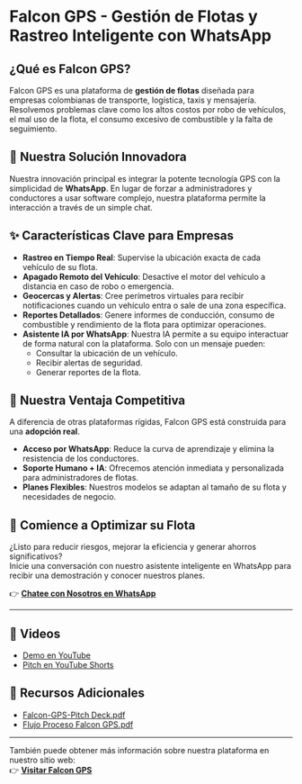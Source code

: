 # Falcon GPS - Gestión de Flotas y Rastreo Inteligente con WhatsApp 

## ¿Qué es Falcon GPS?

Falcon GPS es una plataforma de **gestión de flotas** diseñada para empresas colombianas de transporte, logística, taxis y mensajería. Resolvemos problemas clave como los altos costos por robo de vehículos, el mal uso de la flota, el consumo excesivo de combustible y la falta de seguimiento.

## 🌟 Nuestra Solución Innovadora

Nuestra innovación principal es integrar la potente tecnología GPS con la simplicidad de **WhatsApp**. En lugar de forzar a administradores y conductores a usar software complejo, nuestra plataforma permite la interacción a través de un simple chat.

## ✨ Características Clave para Empresas

* **Rastreo en Tiempo Real**: Supervise la ubicación exacta de cada vehículo de su flota.  
* **Apagado Remoto del Vehículo**: Desactive el motor del vehículo a distancia en caso de robo o emergencia.  
* **Geocercas y Alertas**: Cree perímetros virtuales para recibir notificaciones cuando un vehículo entra o sale de una zona específica.  
* **Reportes Detallados**: Genere informes de conducción, consumo de combustible y rendimiento de la flota para optimizar operaciones.  
* **Asistente IA por WhatsApp**: Nuestra IA permite a su equipo interactuar de forma natural con la plataforma. Solo con un mensaje pueden:  
  - Consultar la ubicación de un vehículo.  
  - Recibir alertas de seguridad.  
  - Generar reportes de la flota.  

## 🚀 Nuestra Ventaja Competitiva

A diferencia de otras plataformas rígidas, Falcon GPS está construida para una **adopción real**.

* **Acceso por WhatsApp**: Reduce la curva de aprendizaje y elimina la resistencia de los conductores.  
* **Soporte Humano + IA**: Ofrecemos atención inmediata y personalizada para administradores de flotas.  
* **Planes Flexibles**: Nuestros modelos se adaptan al tamaño de su flota y necesidades de negocio.  

## 🤝 Comience a Optimizar su Flota

¿Listo para reducir riesgos, mejorar la eficiencia y generar ahorros significativos?  
Inicie una conversación con nuestro asistente inteligente en WhatsApp para recibir una demostración y conocer nuestros planes.

👉 [**Chatee con Nosotros en WhatsApp**](https://api.whatsapp.com/send/?phone=14155238886&text&type=phone_number&app_absent=0)

---

## 🎥 Videos

- [Demo en YouTube](https://www.youtube.com/watch?v=hoKsmSg2OAs)  
- [Pitch en YouTube Shorts](https://www.youtube.com/shorts/6cQiseMC7WU)  

## 📂 Recursos Adicionales

- [Falcon-GPS-Pitch Deck.pdf](./Falcon-GPS-Pitch%20Deck.pdf)  
- [Flujo Proceso Falcon GPS.pdf](./Flujo%20Proceso%20Falcon%20GPS.pdf)  

---

También puede obtener más información sobre nuestra plataforma en nuestro sitio web:  
👉 [**Visitar Falcon GPS**](https://v0-whats-app-car-loan-tracking.vercel.app)
